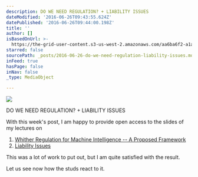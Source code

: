 ```yaml
---
description: DO WE NEED REGULATION? + LIABILITY ISSUES
dateModified: '2016-06-26T09:43:55.624Z'
datePublished: '2016-06-26T09:44:00.198Z'
title: ''
author: []
isBasedOnUrl: >-
  https://the-grid-user-content.s3-us-west-2.amazonaws.com/aa6ba6f2-a1a8-4d1c-a54e-d44d5644a5c5.jpg
starred: false
sourcePath: _posts/2016-06-26-do-we-need-regulation-liability-issues.md
inFeed: true
hasPage: false
inNav: false
_type: MediaObject

---
```

![](https://the-grid-user-content.s3-us-west-2.amazonaws.com/d77e6aec-15c0-4a0b-8c78-9af45abe0ebd.jpg)

DO WE NEED REGULATION? + LIABILITY ISSUES

With this week's post, I am happy to provide open access to the slides of my lectures on

1. [Whither Regulation for Machine Intelligence -- A Proposed Framework][0]
2. [Liability Issues][1]

This was a lot of work to put out, but I am quite satisfied with the result.

Let us see now how the studs react to it.

[0]: http://fr.slideshare.net/NicolasPetit6/introduction-to-the-law-of-robots-and-a-is-lecture-4
[1]: http://fr.slideshare.net/NicolasPetit6/introduction-to-the-law-of-robots-and-ais-lecture-5
